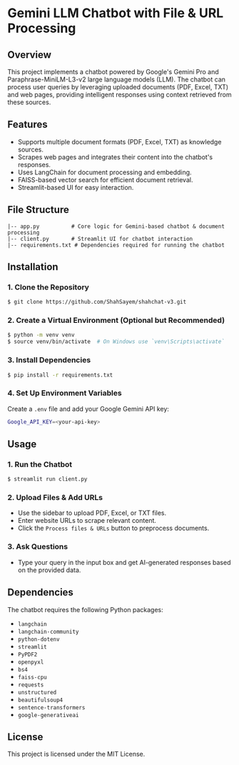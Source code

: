 # Gemini LLM Chatbot with File & URL Processing

## Overview
This project implements a chatbot powered by Google's Gemini Pro and Paraphrase-MiniLM-L3-v2 large language models (LLM). The chatbot can process user queries by leveraging uploaded documents (PDF, Excel, TXT) and web pages, providing intelligent responses using context retrieved from these sources.

## Features
- Supports multiple document formats (PDF, Excel, TXT) as knowledge sources.
- Scrapes web pages and integrates their content into the chatbot's responses.
- Uses LangChain for document processing and embedding.
- FAISS-based vector search for efficient document retrieval.
- Streamlit-based UI for easy interaction.

## File Structure
```
|-- app.py          # Core logic for Gemini-based chatbot & document processing
|-- client.py       # Streamlit UI for chatbot interaction
|-- requirements.txt # Dependencies required for running the chatbot
```

## Installation

### 1. Clone the Repository
```sh
$ git clone https://github.com/ShahSayem/shahchat-v3.git
```

### 2. Create a Virtual Environment (Optional but Recommended)
```sh
$ python -m venv venv
$ source venv/bin/activate  # On Windows use `venv\Scripts\activate`
```

### 3. Install Dependencies
```sh
$ pip install -r requirements.txt
```

### 4. Set Up Environment Variables
Create a `.env` file and add your Google Gemini API key:
```sh
Google_API_KEY=<your-api-key>
```

## Usage

### 1. Run the Chatbot
```sh
$ streamlit run client.py
```

### 2. Upload Files & Add URLs
- Use the sidebar to upload PDF, Excel, or TXT files.
- Enter website URLs to scrape relevant content.
- Click the `Process files & URLs` button to preprocess documents.

### 3. Ask Questions
- Type your query in the input box and get AI-generated responses based on the provided data.

## Dependencies
The chatbot requires the following Python packages:
- `langchain`
- `langchain-community`
- `python-dotenv`
- `streamlit`
- `PyPDF2`
- `openpyxl`
- `bs4`
- `faiss-cpu`
- `requests`
- `unstructured`
- `beautifulsoup4`
- `sentence-transformers`
- `google-generativeai`

## License
This project is licensed under the MIT License.
